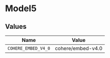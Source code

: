 # Model5


## Values

| Name                | Value               |
| ------------------- | ------------------- |
| `COHERE_EMBED_V4_0` | cohere/embed-v4.0   |
